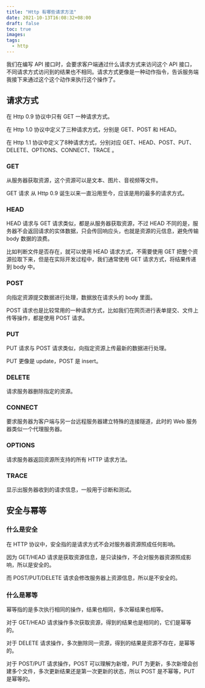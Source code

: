 ```yaml
---
title: "Http 有哪些请求方法"
date: 2021-10-13T16:08:32+08:00
draft: false
toc: true
images:
tags: 
  - http
---
```


我们在编写 API 接口时，会要求客户端通过什么请求方式来访问这个 API 接口，不同请求方式访问到的结果也不相同。请求方式更像是一种动作指令，告诉服务端我接下来通过这个这个动作来执行这个操作了。

## 请求方式
在 Http 0.9 协议中只有 GET 一种请求方式。

在 Http 1.0 协议中定义了三种请求方式，分别是 GET、POST 和 HEAD。

在 Http 1.1 协议中定义了8种请求方式，分别对应 GET、HEAD、POST、PUT、DELETE、OPTIONS、CONNECT、TRACE 。

### GET
从服务器获取资源，这个资源可以是文本、图片、音视频等文件。

GET 请求 从 Http 0.9 诞生以来一直沿用至今，应该是用的最多的请求方式。

### HEAD
HEAD 请求与 GET 请求类似，都是从服务器获取资源，不过 HEAD 不同的是，服务器不会返回请求的实体数据，只会传回响应头，也就是资源的元信息，避免传输 body 数据的浪费。

比如判断文件是否存在，就可以使用 HEAD 请求方式，不需要使用 GET 把整个资源拉取下来，但是在实际开发过程中，我们通常使用 GET 请求方式，将结果传递到 body 中。

### POST
向指定资源提交数据进行处理，数据放在请求头的 body 里面。

POST 请求也是比较常用的一种请求方式，比如我们在网页进行表单提交、文件上传等操作，都是使用 POST 请求。

### PUT
PUT 请求与 POST 请求类似，向指定资源上传最新的数据进行处理。

PUT 更像是 update，POST 是 insert。

### DELETE
请求服务器删除指定的资源。

### CONNECT
要求服务器为客户端与另一台远程服务器建立特殊的连接隧道，此时的 Web 服务器类似一个代理服务器。

### OPTIONS
请求服务器返回资源所支持的所有 HTTP 请求方法。

### TRACE
显示出服务器收到的请求信息，一般用于诊断和测试。

## 安全与幂等
### 什么是安全
在 HTTP 协议中，安全指的是请求方式不会对服务器资源照成任何影响。

因为 GET/HEAD 请求是获取资源信息，是只读操作，不会对服务器资源照成影响，所以是安全的。

而 POST/PUT/DELETE 请求会修改服务器上资源信息，所以是不安全的。

### 什么是幂等
幂等指的是多次执行相同的操作，结果也相同，多次幂结果也相等。

对于 GET/HEAD 请求操作多次获取资源，得到的结果也是相同的，它们是幂等的。

对于 DELETE 请求操作，多次删除同一资源，得到的结果是资源不存在，是幂等的。

对于 POST/PUT 请求操作，POST 可以理解为新增，PUT 为更新，多次新增会创建多个文件，多次更新结果还是第一次更新的状态，所以 POST 是不幂等，PUT 是幂等的。
